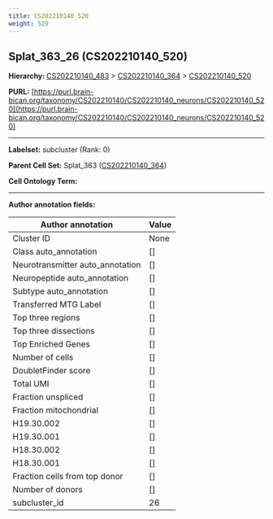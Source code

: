 ```yaml
---
title: CS202210140_520
weight: 520
---
```

## Splat_363_26 (CS202210140_520)
<b>Hierarchy: </b>
[CS202210140_483](../CS202210140_483) >
[CS202210140_364](../CS202210140_364) >
[CS202210140_520](../CS202210140_520)

**PURL:** [https://purl.brain-bican.org/taxonomy/CS202210140/CS202210140_neurons/CS202210140_520](https://purl.brain-bican.org/taxonomy/CS202210140/CS202210140_neurons/CS202210140_520)

---


**Labelset:** subcluster (Rank: 0)

**Parent Cell Set:** Splat_363 ([CS202210140_364](../CS202210140_364))



**Cell Ontology Term:** 

[MARKER GENES.]: #


---

[TRANSFERRED ANNOTATIONS.]: #


[AUTHOR ANNOTATION FIELDS.]: #


**Author annotation fields:**

| Author annotation | Value |
|-------------------|-------|
|Cluster ID|None|
|Class auto_annotation|[]|
|Neurotransmitter auto_annotation|[]|
|Neuropeptide auto_annotation|[]|
|Subtype auto_annotation|[]|
|Transferred MTG Label|[]|
|Top three regions|[]|
|Top three dissections|[]|
|Top Enriched Genes|[]|
|Number of cells|[]|
|DoubletFinder score|[]|
|Total UMI|[]|
|Fraction unspliced|[]|
|Fraction mitochondrial|[]|
|H19.30.002|[]|
|H19.30.001|[]|
|H18.30.002|[]|
|H18.30.001|[]|
|Fraction cells from top donor|[]|
|Number of donors|[]|
|subcluster_id|26|
